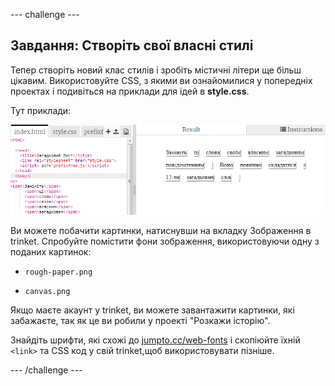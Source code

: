 --- challenge ---

## Завдання: Створіть свої власні стилі

Тепер створіть новий клас стилів і зробіть містичні літери ще більш цікавим. Використовуйте CSS, з якими ви ознайомилися у попередніх проектах і подивіться на приклади для ідей в **style.css**.

Тут приклади:

![screenshot](images/letter-starter.png)

Ви можете побачити картинки, натиснувши на вкладку Зображення в trinket. Спробуйте помістити фони зображення, використовуючи одну з поданих картинок:

+ `rough-paper.png`

+ `canvas.png`

Якщо маєте акаунт у trinket, ви можете завантажити картинки, які забажаєте, так як це ви робили у проекті "Розкажи історію".

Знайдіть шрифти, які схожі до <a href="http://jumpto.cc/web-fonts" target="_blank">jumpto.cc/web-fonts</a> і скопіюйте їхній `<link>` та CSS код у свій trinket,щоб використовувати пізніше.

--- /challenge ---

